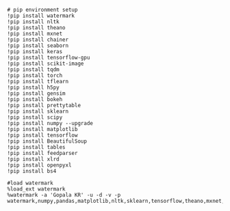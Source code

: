 
    # pip environment setup
    !pip install watermark
    !pip install nltk
    !pip install theano
    !pip install mxnet
    !pip install chainer
    !pip install seaborn
    !pip install keras
    !pip install tensorflow-gpu
    !pip install scikit-image
    !pip install tqdm
    !pip install torch
    !pip install tflearn
    !pip install h5py
    !pip install gensim
    !pip install bokeh
    !pip install prettytable
    !pip install sklearn
    !pip install scipy
    !pip install numpy --upgrade
    !pip install matplotlib
    !pip install tensorflow
    !pip install BeautifulSoup
    !pip install tables 
    !pip install feedparser
    !pip install xlrd
    !pip install openpyxl
    !pip install bs4
      
    #load watermark
    %load_ext watermark
    %watermark -a 'Gopala KR' -u -d -v -p watermark,numpy,pandas,matplotlib,nltk,sklearn,tensorflow,theano,mxnet,chainer,seaborn,keras,tflearn,bokeh,gensim
 
